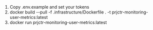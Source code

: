1. Copy .env.example and set your tokens
2. docker build --pull -f .infrastructure/Dockerfile . -t prjctr-monitoring-user-metrics:latest
3. docker run prjctr-monitoring-user-metrics:latest